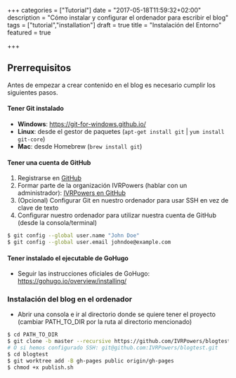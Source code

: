 +++
categories = ["Tutorial"]
date = "2017-05-18T11:59:32+02:00"
description = "Cómo instalar y configurar el ordenador para escribir el blog"
tags = ["tutorial","installation"]
draft = true
title = "Instalación del Entorno"
featured = true

+++


## Prerrequisitos

Antes de empezar a crear contenido en el blog es necesario cumplir los siguientes pasos.

#### Tener **Git** instalado
- **Windows**: https://git-for-windows.github.io/
- **Linux**: desde el gestor de paquetes (`apt-get install git` | `yum install git-core`)
- **Mac**: desde Homebrew (`brew install git`)

#### Tener una cuenta de GitHub
1. Registrarse en [GitHub](https://github.com)
2. Formar parte de la organización IVRPowers (hablar con un administrador): [IVRPowers en GitHub](https://github.com/IVRPowers)
3. (Opcional) Configurar Git en nuestro ordenador para usar SSH en vez de clave de texto
4. Configurar nuestro ordenador para utilizar nuestra cuenta de GitHub (desde la consola/terminal)

~~~bash
$ git config --global user.name "John Doe"
$ git config --global user.email johndoe@example.com
~~~

#### Tener instalado el ejecutable de GoHugo
- Seguir las instrucciones oficiales de GoHugo: https://gohugo.io/overview/installing/

### Instalación del blog en el ordenador
- Abrir una consola e ir al directorio donde se quiere tener el proyecto (cambiar PATH_TO_DIR por la ruta al directorio mencionado)

~~~bash
$ cd PATH_TO_DIR
$ git clone -b master --recursive https://github.com/IVRPowers/blogtest.git
# O si hemos configurado SSH: git@github.com:IVRPowers/blogtest.git
$ cd blogtest
$ git worktree add -B gh-pages public origin/gh-pages
$ chmod +x publish.sh
~~~
